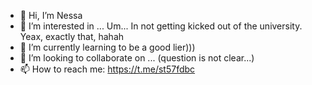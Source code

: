 - 👋 Hi, I’m Nessa
- 👀 I’m interested in ... Um... In not getting kicked out of the university. Yeax, exactly that, hahah
- 🌱 I’m currently learning to be a good lier)))
- 💞️ I’m looking to collaborate on ... (question is not clear...)
- 📫 How to reach me: https://t.me/st57fdbc

<!---
motherpleasedonotlook/motherpleasedonotlook is a ✨ special ✨ repository because its `README.md` (this file) appears on your GitHub profile.
You can click the Preview link to take a look at your changes.
--->
